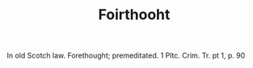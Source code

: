 ---
title: Foirthooht
letter: F
permalink: "/definitions/bld-foirthooht.html"
body: In old Scotch law. Forethought; premeditated. 1 Pltc. Crim. Tr. pt 1, p. 90
published_at: '2018-07-07'
source: Black's Law Dictionary 2nd Ed (1910)
layout: post
---